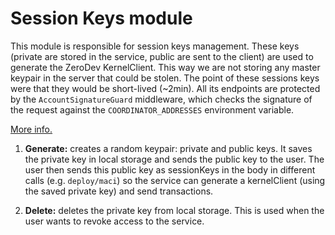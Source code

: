 # Session Keys module

This module is responsible for session keys management. These keys (private are stored in the service, public are sent to the client) are used to generate the ZeroDev KernelClient. This way we are not storing any master keypair in the server that could be stolen. The point of these sessions keys were that they would be short-lived (~2min). All its endpoints are protected by the `AccountSignatureGuard` middleware, which checks the signature of the request against the `COORDINATOR_ADDRESSES` environment variable.

[More info.](https://github.com/privacy-scaling-explorations/maci/issues/1630)

1. **Generate:** creates a random keypair: private and public keys. It saves the private key in local storage and sends the public key to the user. The user then sends this public key as sessionKeys in the body in different calls (e.g. `deploy/maci`) so the service can generate a kernelClient (using the saved private key) and send transactions.

2. **Delete:** deletes the private key from local storage. This is used when the user wants to revoke access to the service.
